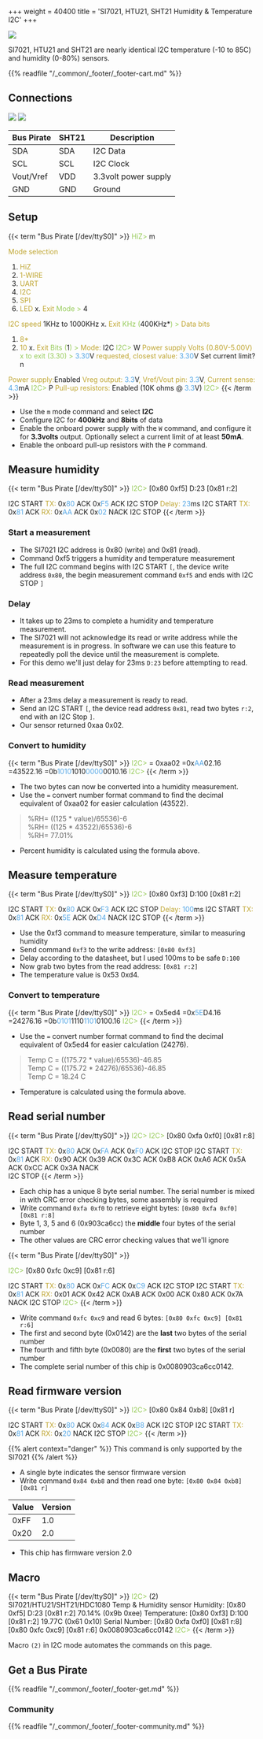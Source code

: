 +++
weight = 40400
title = 'SI7021, HTU21, SHT21 Humidity & Temperature I2C'
+++

![](/images/docs/demo/si7021.jpg)

SI7021, HTU21 and SHT21 are nearly identical I2C temperature (-10 to 85C) and humidity (0-80%) sensors.

{{% readfile "/_common/_footer/_footer-cart.md" %}}

## Connections

![](/images/docs/demo/si7021-sch.png) ![](/images/docs/demo/si7021-pin.png)

|Bus Pirate|SHT21|Description|
|-|-|-|
|SDA|SDA|I2C Data|
|SCL|SCL|I2C Clock|
|Vout/Vref|VDD|3.3volt power supply|
|GND|GND|Ground|

## Setup

{{< term "Bus Pirate [/dev/ttyS0]" >}}
<span style="color:#96cb59">HiZ></span> m

<span style="color:#bfa530">Mode selection</span>
 1. <span style="color:#bfa530">HiZ</span>
 2. <span style="color:#bfa530">1-WIRE</span>
 3. <span style="color:#bfa530">UART</span>
 4. <span style="color:#bfa530">I2C</span>
 5. <span style="color:#bfa530">SPI</span>
 6. <span style="color:#bfa530">LED</span>
 x. <span style="color:#bfa530">Exit</span>
<span style="color:#96cb59">Mode ></span> 4

<span style="color:#bfa530">I2C speed</span>
 1KHz to 1000KHz
 x. <span style="color:#bfa530">Exit</span>
<span style="color:#96cb59">KHz (</span>400KHz*<span style="color:#96cb59">) ></span> 
<span style="color:#bfa530">Data bits</span>
 1. <span style="color:#bfa530">8*</span>
 2. <span style="color:#bfa530">10</span>
 x. <span style="color:#bfa530">Exit</span>
<span style="color:#96cb59">Bits (</span>1<span style="color:#96cb59">) ></span> 
<span style="color:#bfa530">Mode:</span> I2C
<span style="color:#96cb59">I2C></span> W
<span style="color:#bfa530">Power supply
Volts (0.80V-5.00V)</span>
<span style="color:#96cb59">x to exit (3.30) ></span> 
<span style="color:#53a6e6">3.30</span>V<span style="color:#bfa530"> requested, closest value: <span style="color:#53a6e6">3.30</span></span>V
Set current limit?
n

<span style="color:#bfa530">Power supply:</span>Enabled
<span style="color:#bfa530">
Vreg output: <span style="color:#53a6e6">3.3</span></span>V<span style="color:#bfa530">, Vref/Vout pin: <span style="color:#53a6e6">3.3</span></span>V<span style="color:#bfa530">, Current sense: <span style="color:#53a6e6">4.3</span></span>mA<span style="color:#bfa530">
</span>
<span style="color:#96cb59">I2C></span> P
<span style="color:#bfa530">Pull-up resistors:</span> Enabled (10K ohms @ <span style="color:#53a6e6">3.3</span>V)
<span style="color:#96cb59">I2C></span> 
{{< /term >}}

- Use the ```m``` mode command and select **I2C**
- Configure I2C for **400kHz** and **8bits** of data
- Enable the onboard power supply with the ```W``` command, and configure it for **3.3volts** output. Optionally select a current limit of at least **50mA**.
- Enable the onboard pull-up resistors with the ```P``` command.

## Measure humidity

{{< term "Bus Pirate [/dev/ttyS0]" >}}
<span style="color:#96cb59">I2C></span> [0x80 0xf5] D:23 [0x81 r:2]

I2C START
<span style="color:#bfa530">TX:</span> 0x<span style="color:#53a6e6">80</span> ACK 0x<span style="color:#53a6e6">F5</span> ACK 
I2C STOP
<span style="color:#bfa530">Delay:</span> <span style="color:#53a6e6">23</span>ms
I2C START
<span style="color:#bfa530">TX:</span> 0x<span style="color:#53a6e6">81</span> ACK 
<span style="color:#bfa530">RX:</span> 0x<span style="color:#53a6e6">AA</span> ACK 0x<span style="color:#53a6e6">02</span> NACK 
I2C STOP
{{< /term >}}

### Start a measurement

- The SI7021 I2C address is 0x80 (write) and 0x81 (read).
- Command 0xf5 triggers a humidity and temperature measurement
- The full I2C command begins with I2C START ```[```, the device write address ```0x80```, the begin measurement command ```0xf5``` and ends with I2C STOP ```]``` 

### Delay

- It takes up to 23ms to complete a humidity and temperature measurement. 
- The SI7021 will not acknowledge its read or write address while the measurement is in progress. In software we can use this feature to repeatedly poll the device until the measurement is complete.
- For this demo we'll just delay for 23ms ```D:23``` before attempting to read.

### Read measurement

- After a 23ms delay a measurement is ready to read. 
- Send an I2C START ```[```, the device read address ```0x81```, read two bytes ```r:2```, end with an I2C Stop ```]```.
- Our sensor returned 0xaa 0x02.

### Convert to humidity

{{< term "Bus Pirate [/dev/ttyS0]" >}}
<span style="color:#96cb59">I2C></span> = 0xaa02
 =0x<span style="color:#53a6e6">AA</span>02.16 =43522.16 =0b<span style="color:#53a6e6">1010</span>1010<span style="color:#53a6e6">0000</span>0010.16
<span style="color:#96cb59">I2C></span> 
{{< /term >}}

- The two bytes can now be converted into a humidity measurement. 
- Use the ```=``` convert number format command to find the decimal equivalent of 0xaa02 for easier calculation (43522).

> %RH= ((125 \* value)/65536)-6  
 %RH= ((125 \* 43522)/65536)-6  
 %RH= 77.01%

- Percent humidity is calculated using the formula above.

## Measure temperature

{{< term "Bus Pirate [/dev/ttyS0]" >}}
<span style="color:#96cb59">I2C></span> [0x80 0xf3] D:100 [0x81 r:2]

I2C START
<span style="color:#bfa530">TX:</span> 0x<span style="color:#53a6e6">80</span> ACK 0x<span style="color:#53a6e6">F3</span> ACK 
I2C STOP
<span style="color:#bfa530">Delay:</span> <span style="color:#53a6e6">100</span>ms
I2C START
<span style="color:#bfa530">TX:</span> 0x<span style="color:#53a6e6">81</span> ACK 
<span style="color:#bfa530">RX:</span> 0x<span style="color:#53a6e6">5E</span> ACK 0x<span style="color:#53a6e6">D4</span> NACK 
I2C STOP
{{< /term >}}

- Use the 0xf3 command to measure temperature, similar to measuring humidity
- Send command ```0xf3``` to the write address: ```[0x80 0xf3]```
- Delay according to the datasheet, but I used 100ms to be safe ```D:100``` 
- Now grab two bytes from the read address: ```[0x81 r:2]```
- The temperature value is 0x53 0xd4.

### Convert to temperature

{{< term "Bus Pirate [/dev/ttyS0]" >}}
<span style="color:#96cb59">I2C></span> = 0x5ed4
 =0x<span style="color:#53a6e6">5E</span>D4.16 =24276.16 =0b<span style="color:#53a6e6">0101</span>1110<span style="color:#53a6e6">1101</span>0100.16
<span style="color:#96cb59">I2C></span> 
{{< /term >}}

- Use the ```=``` convert number format command to find the decimal equivalent of 0x5ed4 for easier calculation (24276).

> Temp C = ((175.72 \* value)/65536)-46.85  
Temp C = ((175.72 \* 24276)/65536)-46.85  
Temp C = 18.24 C

- Temperature is calculated using the formula above.

## Read serial number

{{< term "Bus Pirate [/dev/ttyS0]" >}}
<span style="color:#96cb59">I2C></span> 
<span style="color:#96cb59">I2C></span> [0x80 0xfa 0xf0] [0x81 r:8]

I2C START
<span style="color:#bfa530">TX:</span> 0x<span style="color:#53a6e6">80</span> ACK 0x<span style="color:#53a6e6">FA</span> ACK 0x<span style="color:#53a6e6">F0</span> ACK 
I2C STOP
I2C START
<span style="color:#bfa530">TX:</span> 0x<span style="color:#53a6e6">81</span> ACK 
<span style="color:#bfa530">RX:</span> 0x90 ACK 0x39 ACK 0x3C ACK 0xB8 ACK 0xA6 ACK 0x5A ACK 0xCC ACK 0x3A NACK  
I2C STOP
{{< /term >}}

- Each chip has a unique 8 byte serial number. The serial number is mixed in with CRC error checking bytes, some assembly is required
- Write command ```0xfa 0xf0``` to retrieve eight bytes: ```[0x80 0xfa 0xf0] [0x81 r:8]```
- Byte 1, 3, 5 and 6 (0x903ca6cc) the **middle** four bytes of the serial number
- The other values are CRC error checking values that we'll ignore

{{< term "Bus Pirate [/dev/ttyS0]" >}}

<span style="color:#96cb59">I2C></span> [0x80 0xfc 0xc9] [0x81 r:6]

I2C START
<span style="color:#bfa530">TX:</span> 0x<span style="color:#53a6e6">80</span> ACK 0x<span style="color:#53a6e6">FC</span> ACK 0x<span style="color:#53a6e6">C9</span> ACK 
I2C STOP
I2C START
<span style="color:#bfa530">TX:</span> 0x<span style="color:#53a6e6">81</span> ACK 
<span style="color:#bfa530">RX:</span> 0x01 ACK 0x42 ACK 0xAB ACK 0x00 ACK 0x80 ACK 0x7A NACK 
I2C STOP
<span style="color:#96cb59">I2C></span>
{{< /term >}}

- Write command ```0xfc 0xc9``` and read 6 bytes: ```[0x80 0xfc 0xc9] [0x81 r:6]```
- The first and second byte (0x0142) are the **last** two bytes of the serial number
- The fourth and fifth byte (0x0080) are the **first** two bytes of the serial number
- The complete serial number of this chip is 0x0080903ca6cc0142.

## Read firmware version

{{< term "Bus Pirate [/dev/ttyS0]" >}}
<span style="color:#96cb59">I2C></span> [0x80 0x84 0xb8] [0x81 r]

I2C START
<span style="color:#bfa530">TX:</span> 0x<span style="color:#53a6e6">80</span> ACK 0x<span style="color:#53a6e6">84</span> ACK 0x<span style="color:#53a6e6">B8</span> ACK 
I2C STOP
I2C START
<span style="color:#bfa530">TX:</span> 0x<span style="color:#53a6e6">81</span> ACK 
<span style="color:#bfa530">RX:</span> 0x<span style="color:#53a6e6">20</span> NACK 
I2C STOP
<span style="color:#96cb59">I2C></span>
{{< /term >}}

{{% alert context="danger" %}}
This command is only supported by the SI7021
{{% /alert %}}


- A single byte indicates the sensor firmware version
- Write command ```0x84 0xb8``` and then read one byte: ```[0x80 0x84 0xb8] [0x81 r]```

|Value|Version|
|-|-|
|0xFF|1.0|
|0x20|2.0|

- This chip has firmware version 2.0

## Macro

{{< term "Bus Pirate [/dev/ttyS0]" >}}
<span style="color:#96cb59">I2C></span> (2)
SI7021/HTU21/SHT21/HDC1080 Temp & Humidity sensor
Humidity:
 [0x80 0xf5] D:23 [0x81 r:2]
 70.14% (0x9b 0xee)
Temperature:
 [0x80 0xf3] D:100 [0x81 r:2]
 19.77C (0x61 0x10)
Serial Number:
 [0x80 0xfa 0xf0] [0x81 r:8] [0x80 0xfc 0xc9] [0x81 r:6]
0x0080903ca6cc0142
<span style="color:#96cb59">I2C></span> 
{{< /term >}}

Macro ```(2)``` in I2C mode automates the commands on this page. 

## Get a Bus Pirate


{{% readfile "/_common/_footer/_footer-get.md" %}}

### Community


{{% readfile "/_common/_footer/_footer-community.md" %}}